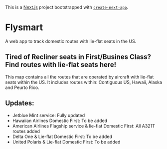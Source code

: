 This is a [Next.js](https://nextjs.org) project bootstrapped with [`create-next-app`](https://nextjs.org/docs/app/api-reference/cli/create-next-app).
# Flysmart
A web app to track domestic routes with lie-flat seats in the US.

## Tired of Recliner seats in First/Busines Class? Find routes with lie-flat seats here!

This map contains all the routes that are operated by aircraft with lie-flat seats within the US.
It includes routes within: Contiguous US, Hawaii, Alaska and Peurto Rico.

## Updates:
-  Jetblue Mint service: Fully updated
-  Hawaiian Airlines Domestic First: To be added
-  American Airlines Flagship service & lie-flat Domestic First: All A321T routes added
-  Delta One & Lie-flat Domestic First: To be added
-  United Polaris & Lie-flat Domestic First: To be added
